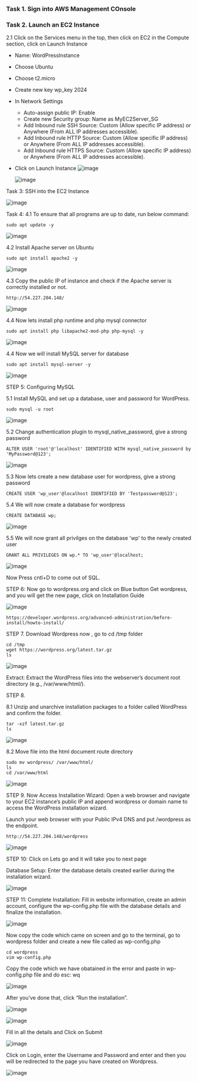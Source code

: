 ### Task 1. Sign into AWS Management COnsole

### Task 2. Launch an EC2 Instance
2.1 Click on the Services menu in the top, then click on EC2 in the Compute section, click on Launch Instance
* Name: WordPressInstance
* Choose Ubuntu
* Choose t2.micro
* Create new key wp_key 2024
* In Network Settings
   * Auto-assign public IP: Enable
   * Create new Security group: Name as MyEC2Server_SG
   * Add Inbound rule SSH Source: Custom (Allow specific IP address) or Anywhere (From ALL IP addresses accessible).
   * Add Inbound rule HTTP Source: Custom (Allow specific IP address) or Anywhere (From ALL IP addresses accessible).
   * Add Inbound rule HTTPS Source: Custom (Allow specific IP address) or Anywhere (From ALL IP addresses accessible).
* Click on Launch Instance
  ![image](https://github.com/Asma09Akram/Deploying-Wordpress-on-EC2/assets/124654068/7202d9e3-3df9-40be-8373-79311b53fade)


  ![image](https://github.com/Asma09Akram/Deploying-Wordpress-on-EC2/assets/124654068/5bce7557-f1a1-4e91-8a8e-819ff8386a9f)


Task 3: SSH into the EC2 Instance

![image](https://github.com/Asma09Akram/Deploying-Wordpress-on-EC2/assets/124654068/caf88d03-5d67-4916-bf3f-cede29c818a6)

Task 4: 
4.1 To ensure that all programs are up to date, run below command:

``` 
sudo apt update -y
```

![image](https://github.com/Asma09Akram/Deploying-Wordpress-on-EC2/assets/124654068/2c8622b7-1671-4b8f-afcd-e6c27afcbe95)


4.2 Install Apache server on Ubuntu

``` 
sudo apt install apache2 -y
```

![image](https://github.com/Asma09Akram/Deploying-Wordpress-on-EC2/assets/124654068/793eb8cb-6567-4145-b224-55b3b80b1e8c)

4.3 Copy the public IP of instance and check if the Apache server is correctly installed or not.

```
http://54.227.204.148/
```
![image](https://github.com/Asma09Akram/Deploying-Wordpress-on-EC2/assets/124654068/2a047d97-2da8-47dd-b6a0-e13ed699a4cf)


4.4  Now lets install php runtime and php mysql connector
``` 
sudo apt install php libapache2-mod-php php-mysql -y
```

![image](https://github.com/Asma09Akram/Deploying-Wordpress-on-EC2/assets/124654068/9e424c7a-db61-4c0b-bb7e-496fbcbd5c52)


4.4 Now we will install MySQL server for database


``` 
sudo apt install mysql-server -y
```

![image](https://github.com/Asma09Akram/Deploying-Wordpress-on-EC2/assets/124654068/57933db7-89ac-45c9-956d-51b796040b68)


STEP 5: Configuring MySQL

5.1 Install MySQL and set up a database, user and password for WordPress.

```
sudo mysql -u root
```

![image](https://github.com/Asma09Akram/Deploying-Wordpress-on-EC2/assets/124654068/c67daf87-7a51-4153-825a-e7f72132d7af)

5.2 Change authentication plugin to mysql_native_password, give a strong password

```
ALTER USER 'root'@'localhost' IDENTIFIED WITH mysql_native_password by 'MyPassword@123';
```

![image](https://github.com/Asma09Akram/Deploying-Wordpress-on-EC2/assets/124654068/0821f642-320e-419c-88d9-4429849c6b7b)

5.3 Now lets create a new database user for wordpress, give a strong password
```
CREATE USER 'wp_user'@localhost IDENTIFIED BY 'Testpassword@123';
```
5.4 We will now create a database for wordpress

```
CREATE DATABASE wp;
```

![image](https://github.com/Asma09Akram/Deploying-Wordpress-on-EC2/assets/124654068/a4d07292-b8cb-4463-b34f-cee2b4625883)

5.5 We will now grant all privilges on the database 'wp' to the newly created user

```
GRANT ALL PRIVILEGES ON wp.* TO 'wp_user'@localhost;
```

![image](https://github.com/Asma09Akram/Deploying-Wordpress-on-EC2/assets/124654068/aabde510-fce5-401f-a24c-d89233591d1e)


Now Press cntl+D to come out of SQL.


STEP 6: Now go to wordpress.org and click on Blue button Get wordpress, and you will get the new page, click on Installation Guide

![image](https://github.com/Asma09Akram/Deploying-Wordpress-on-EC2/assets/124654068/f4bc12fa-cf87-4d5f-96ca-a0f4829e0277)

```
https://developer.wordpress.org/advanced-administration/before-install/howto-install/
```


STEP 7. Download Wordpress now , go to cd /tmp folder

```
cd /tmp
wget https://wordpress.org/latest.tar.gz
ls
```
![image](https://github.com/Asma09Akram/Deploying-Wordpress-on-EC2/assets/124654068/513aedf7-2f50-487f-ac0f-787259b38be1)


Extract: Extract the WordPress files into the webserver’s document root directory (e.g., /var/www/html/).

STEP 8. 

8.1 Unzip and unarchive installation packages to a folder called WordPress and confirm the folder.

```
tar -xzf latest.tar.gz
ls
```

![image](https://github.com/Asma09Akram/Deploying-Wordpress-on-EC2/assets/124654068/1bf582b8-ad19-4ca2-bf82-4f0fa9dcaf08)


8.2 Move file into the html document route directory

```
sudo mv wordpress/ /var/www/html/
ls
cd /var/www/html
```

![image](https://github.com/Asma09Akram/Deploying-Wordpress-on-EC2/assets/124654068/878de0ff-dc25-4c64-8df5-0cd7a4cac666)

STEP 9. Now Access Installation Wizard: Open a web browser and navigate to your EC2 instance’s public IP and append wordpress or domain name to access the WordPress installation wizard.

Launch your web browser with your Public IPv4 DNS and put /wordpress as the endpoint.


```
http://54.227.204.148/wordpress
```

![image](https://github.com/Asma09Akram/Deploying-Wordpress-on-EC2/assets/124654068/33f28705-8bfc-4844-ae5e-91d1d457566e)



STEP 10: Click on Lets go and it will take you to next page

Database Setup: Enter the database details created earlier during the installation wizard.

![image](https://github.com/Asma09Akram/Deploying-Wordpress-on-EC2/assets/124654068/8eac16b3-693d-49e2-bcfb-e6a0ea6fc065)


STEP 11: Complete Installation: Fill in website information, create an admin account, configure the wp-config.php file with the database details and finalize the installation.

![image](https://github.com/Asma09Akram/Deploying-Wordpress-on-EC2/assets/124654068/841c5c9a-1fb6-4b4e-9292-7d9b85b24c19)

Now copy the code which came on screen and go to the terminal, go to wordpress folder and create a new file called as wp-config.php

```
cd wordpress
vim wp-config.php
```

Copy the code which we have obatained in the error and paste in wp-config.php file and do esc: wq


![image](https://github.com/Asma09Akram/Deploying-Wordpress-on-EC2/assets/124654068/f4e2436f-e155-444a-8e55-86950d166898)

After you’ve done that, click “Run the installation”.

![image](https://github.com/Asma09Akram/Deploying-Wordpress-on-EC2/assets/124654068/396cde37-cd66-49e7-9ec5-cc1f73798247)


![image](https://github.com/Asma09Akram/Deploying-Wordpress-on-EC2/assets/124654068/27a90e6b-808e-4008-8fe5-7b8daa37c21f)

Fill in all the details and Click on Submit

![image](https://github.com/Asma09Akram/Deploying-Wordpress-on-EC2/assets/124654068/00f19590-10f9-4cf2-8839-b860dee1caea)


Click on Login, enter the Username and Password and enter and then you will be redirected to the page you have created on Wordpress.


![image](https://github.com/Asma09Akram/Deploying-Wordpress-on-EC2/assets/124654068/6fc7a344-010f-4dbf-92ad-6d75393000bd)




